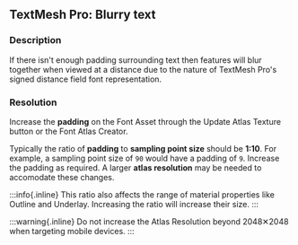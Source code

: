 ## TextMesh Pro: Blurry text
### Description
If there isn't enough padding surrounding text then features will blur together when viewed at a distance due to the nature of TextMesh Pro's signed distance field font representation.

### Resolution
Increase the **padding** on the Font Asset through the Update Atlas Texture button or the Font Atlas Creator.  

Typically the ratio of **padding** to **sampling point size** should be **1:10**. For example, a sampling point size of `90` would have a padding of `9`. Increase the padding as required. A larger **atlas resolution** may be needed to accomodate these changes.  

:::info{.inline}
This ratio also affects the range of material properties like Outline and Underlay. Increasing the ratio will increase their size.
:::

:::warning{.inline}
Do not increase the Atlas Resolution beyond 2048✕2048 when targeting mobile devices.
:::